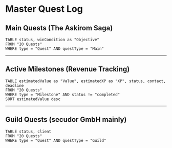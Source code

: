 # Master Quest Log

## Main Quests (The Askirom Saga)

```dataview
TABLE status, winCondition as "Objective"
FROM "20 Quests"
WHERE type = "Quest" AND questType = "Main"
```

---

## Active Milestones (Revenue Tracking)

```dataview
TABLE estimatedValue as "Value", estimatedXP as "XP", status, contact, deadline
FROM "20 Quests"
WHERE type = "Milestone" AND status != "completed"
SORT estimatedValue desc
```

---

## Guild Quests (secudor GmbH mainly)

```dataview
TABLE status, client
FROM "20 Quests"
WHERE type = "Quest" AND questType = "Guild"
```
